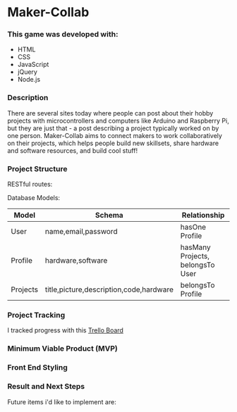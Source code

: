 # Maker-Collab

### This game was developed with:
* HTML
* CSS
* JavaScript
* jQuery
* Node.js

### Description
There are several sites today where people can post about their hobby projects with microcontrollers and computers like Arduino and Raspberry Pi, but they are just that - a post describing a project typically worked on by one person. Maker-Collab aims to connect makers to work collaboratively on their projects, which helps people build new skillsets, share hardware and software resources, and build cool stuff!

### Project Structure

RESTful routes:

Database Models:

| Model | Schema | Relationship |
| ------------- |-------------| -----|
| User | name,email,password | hasOne Profile |
| Profile | hardware,software | hasMany Projects, belongsTo User |
| Projects | title,picture,description,code,hardware | belongsTo Profile |

### Project Tracking

I tracked progress with this [Trello Board](https://trello.com/b/pkgP40vV/ga-project-2)

### Minimum Viable Product (MVP)



### Front End Styling


### Result and Next Steps

Future items i'd like to implement are:



